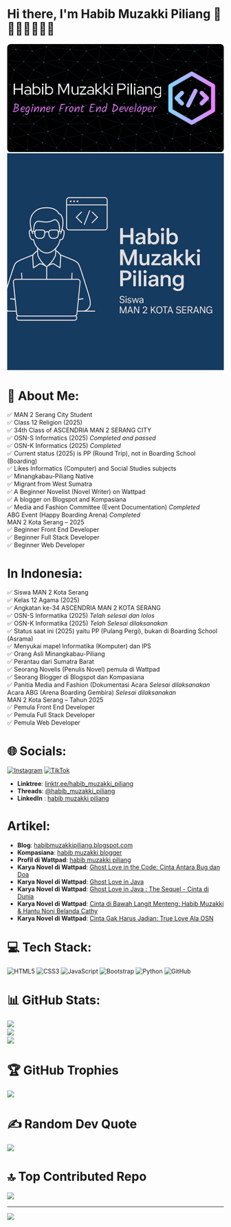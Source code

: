 # Hi there, I'm Habib Muzakki Piliang 👏👏👏👏👏👏👏

![Habib Muzakki Piliang](./github-header-image%20(1).png)
![Habib Muzakki Piliang](./logo%20habib.jpg)

# 💫 About Me:
✅ MAN 2 Serang City Student<br>✅ Class 12 Religion (2025)<br> ✅ 34th Class of ASCENDRIA MAN 2 SERANG CITY<br> ✅ OSN-S Informatics (2025) *Completed and passed*<br>✅ OSN-K Informatics (2025) *Completed*<br> ✅ Current status (2025) is PP (Round Trip), not in Boarding School (Boarding)<br> ✅ Likes Informatics (Computer) and Social Studies subjects<br> ✅ Minangkabau-Piliang Native<br> ✅ Migrant from West Sumatra<br> ✅ A Beginner Novelist (Novel Writer) on Wattpad<br> ✅ A blogger on Blogspot and Kompasiana<br> ✅ Media and Fashion Committee (Event Documentation) *Completed*<br> ABG Event (Happy Boarding Arena) *Completed*<br> MAN 2 Kota Serang – 2025<br> ✅ Beginner Front End Developer<br> ✅ Beginner Full Stack Developer<br> ✅ Beginner Web Developer

# In Indonesia:
✅ Siswa MAN 2 Kota Serang<br> ✅ Kelas 12 Agama (2025)<br> ✅ Angkatan ke-34 ASCENDRIA MAN 2 KOTA SERANG<br> ✅ OSN-S Informatika (2025) *Telah selesai dan lolos*<br> ✅ OSN-K Informatika (2025) *Telah Selesai dilaksanakan*<br> ✅ Status saat ini (2025) yaitu PP (Pulang Pergi), bukan di Boarding School (Asrama)<br> ✅ Menyukai mapel Informatika (Komputer) dan IPS<br> ✅ Orang Asli Minangkabau-Piliang<br> ✅ Perantau dari Sumatra Barat<br> ✅ Seorang Novelis (Penulis Novel) pemula di Wattpad<br> ✅ Seorang Blogger di Blogspot dan Kompasiana<br> ✅ Panitia Media and Fashion (Dokumentasi Acara *Selesai dilaksanakan*<br> Acara ABG (Arena Boarding Gembira) *Selesai dilaksanakan*<br> MAN 2 Kota Serang – Tahun 2025<br> ✅ Pemula Front End Developer<br> ✅ Pemula Full Stack Developer<br> ✅ Pemula Web Developer


# 🌐 Socials:
[![Instagram](https://img.shields.io/badge/Instagram-%23E4405F.svg?logo=Instagram&logoColor=white)](https://instagram.com/habib_muzakki_piliang) [![TikTok](https://img.shields.io/badge/TikTok-%23000000.svg?logo=TikTok&logoColor=white)](https://tiktok.com/@habib_muzakki_piliang22) 
- **Linktree**: [linktr.ee/habib_muzakki_piliang](https://linktr.ee/habib_muzakki_piliang)
- **Threads**: [@habib_muzakki_piliang](https://www.threads.net/@habib_muzakki_piliang)
- **LinkedIn** : [habib muzakki piliang](https://www.linkedin.com/in/habib-muzakki-piliang-15978b315?utm_source=share&utm_campaign=share_via&utm_content=profile&utm_medium=android_app)


# Artikel:
- **Blog**: [habibmuzakkipiliang.blogspot.com](https://habibmuzakkipiliang.blogspot.com/)
- **Kompasiana**: [habib muzakki blogger](https://www.kompasiana.com/habibmuzakki3305)
- **Profil di Wattpad**: [habib muzakki piliang](https://www.wattpad.com/user/habib_muzakki)
- **Karya Novel di Wattpad**: [Ghost Love in the Code: Cinta Antara Bug dan Doa](https://www.wattpad.com/story/395495837-ghost-love-in-the-code-cinta-antara-bug-dan-doa?utm_source=android&utm_medium=link&utm_content=story_info&wp_page=story_details_button&wp_uname=habib_muzakki)
- **Karya Novel di Wattpad**: [Ghost Love in Java](https://www.wattpad.com/story/395648296-ghost-love-in-java?utm_source=android&utm_medium=link&utm_content=story_info&wp_page=story_details_button&wp_uname=habib_muzakki)
- **Karya Novel di Wattpad**: [Ghost Love in Java : The Sequel - Cinta di Dunia](https://www.wattpad.com/story/395760661-ghost-love-in-java-the-sequel-cinta-di-dunia)
- **Karya Novel di Wattpad**: [Cinta di Bawah Langit Menteng: Habib Muzakki & Hantu Noni Belanda Cathy](https://www.wattpad.com/story/395895687-cinta-di-bawah-langit-menteng-habib-muzakki-hantu)
- **Karya Novel di Wattpad**: [Cinta Gak Harus Jadian: True Love Ala OSN](https://www.wattpad.com/story/397162907-cinta-gak-harus-jadian-true-love-ala-osn)


# 💻 Tech Stack:
![HTML5](https://img.shields.io/badge/html5-%23E34F26.svg?style=for-the-badge&logo=html5&logoColor=white) ![CSS3](https://img.shields.io/badge/css3-%231572B6.svg?style=for-the-badge&logo=css3&logoColor=white) ![JavaScript](https://img.shields.io/badge/javascript-%23323330.svg?style=for-the-badge&logo=javascript&logoColor=%23F7DF1E) ![Bootstrap](https://img.shields.io/badge/bootstrap-%238511FA.svg?style=for-the-badge&logo=bootstrap&logoColor=white)
![Python](https://img.shields.io/badge/python-3670A0?style=for-the-badge&logo=python&logoColor=ffdd54) ![GitHub](https://img.shields.io/badge/github-%23121011.svg?style=for-the-badge&logo=github&logoColor=white)
# 📊 GitHub Stats:
![](https://github-readme-stats.vercel.app/api?username=habibmuzakkipiliang&theme=github_dark&hide_border=false&include_all_commits=true&count_private=false)<br/>
![](https://nirzak-streak-stats.vercel.app/?user=habibmuzakkipiliang&theme=github_dark&hide_border=false)<br/>
![](https://github-readme-stats.vercel.app/api/top-langs/?username=habibmuzakkipiliang&theme=github_dark&hide_border=false&include_all_commits=true&count_private=false&layout=compact)

# 🏆 GitHub Trophies
![](https://github-profile-trophy.vercel.app/?username=habibmuzakkipiliang&theme=radical&no-frame=false&no-bg=false&margin-w=4)

# ✍️ Random Dev Quote
![](https://quotes-github-readme.vercel.app/api?type=horizontal&theme=radical)

# 🔝 Top Contributed Repo
![](https://github-contributor-stats.vercel.app/api?username=habibmuzakkipiliang&limit=5&theme=dark&combine_all_yearly_contributions=true)

---
[![](https://visitcount.itsvg.in/api?id=habibmuzakkipiliang&icon=0&color=0)](https://visitcount.itsvg.in)

<!-- Proudly created with GPRM ( https://gprm.itsvg.in ) -->
